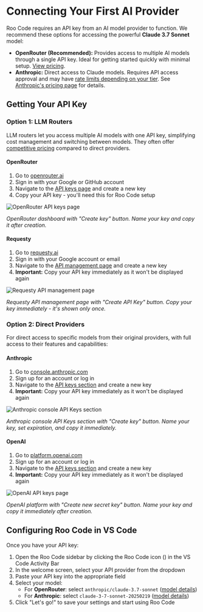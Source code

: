 # Connecting Your First AI Provider

Roo Code requires an API key from an AI model provider to function. We recommend these options for accessing the powerful **Claude 3.7 Sonnet** model:

*   **OpenRouter (Recommended):** Provides access to multiple AI models through a single API key. Ideal for getting started quickly with minimal setup. [View pricing](https://openrouter.ai/models?order=pricing-low-to-high).
*   **Anthropic:** Direct access to Claude models. Requires API access approval and may have [rate limits depending on your tier](https://docs.anthropic.com/en/api/rate-limits#requirements-to-advance-tier). See [Anthropic's pricing page](https://www.anthropic.com/pricing#anthropic-api) for details.

## Getting Your API Key

### Option 1: LLM Routers

LLM routers let you access multiple AI models with one API key, simplifying cost management and switching between models. They often offer [competitive pricing](https://openrouter.ai/models?order=pricing-low-to-high) compared to direct providers.

#### OpenRouter

1.  Go to [openrouter.ai](https://openrouter.ai/)
2.  Sign in with your Google or GitHub account
3.  Navigate to the [API keys page](https://openrouter.ai/keys) and create a new key
4.  Copy your API key - you'll need this for Roo Code setup

![OpenRouter API keys page](https://docs.roocode.com/img/connecting-api-provider/connecting-api-provider-4.png)

_OpenRouter dashboard with "Create key" button. Name your key and copy it after creation._

#### Requesty

1.  Go to [requesty.ai](https://requesty.ai/)
2.  Sign in with your Google account or email
3.  Navigate to the [API management page](https://app.requesty.ai/manage-api) and create a new key
4.  **Important:** Copy your API key immediately as it won't be displayed again

![Requesty API management page](https://docs.roocode.com/img/connecting-api-provider/connecting-api-provider-7.png)

_Requesty API management page with "Create API Key" button. Copy your key immediately - it's shown only once._

### Option 2: Direct Providers

For direct access to specific models from their original providers, with full access to their features and capabilities:

#### Anthropic

1.  Go to [console.anthropic.com](https://console.anthropic.com/)
2.  Sign up for an account or log in
3.  Navigate to the [API keys section](https://console.anthropic.com/settings/keys) and create a new key
4.  **Important:** Copy your API key immediately as it won't be displayed again

![Anthropic console API Keys section](https://docs.roocode.com/img/connecting-api-provider/connecting-api-provider-5.png)

_Anthropic console API Keys section with "Create key" button. Name your key, set expiration, and copy it immediately._

#### OpenAI

1.  Go to [platform.openai.com](https://platform.openai.com/)
2.  Sign up for an account or log in
3.  Navigate to the [API keys section](https://platform.openai.com/api-keys) and create a new key
4.  **Important:** Copy your API key immediately as it won't be displayed again

![OpenAI API keys page](https://docs.roocode.com/img/connecting-api-provider/connecting-api-provider-6.png)

_OpenAI platform with "Create new secret key" button. Name your key and copy it immediately after creation._

## Configuring Roo Code in VS Code

Once you have your API key:

1.  Open the Roo Code sidebar by clicking the Roo Code icon () in the VS Code Activity Bar
2.  In the welcome screen, select your API provider from the dropdown
3.  Paste your API key into the appropriate field
4.  Select your model:
    *   For **OpenRouter**: select `anthropic/claude-3.7-sonnet` ([model details](https://openrouter.ai/anthropic/claude-3.7-sonnet))
    *   For **Anthropic**: select `claude-3-7-sonnet-20250219` ([model details](https://www.anthropic.com/pricing#anthropic-api))
5.  Click "Let's go!" to save your settings and start using Roo Code